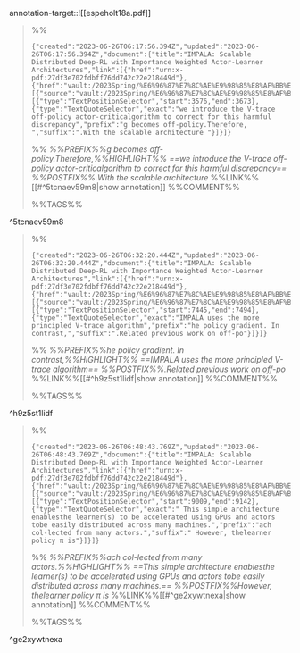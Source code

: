 annotation-target::![[espeholt18a.pdf]]

>%%
>```annotation-json
>{"created":"2023-06-26T06:17:56.394Z","updated":"2023-06-26T06:17:56.394Z","document":{"title":"IMPALA: Scalable Distributed Deep-RL with Importance Weighted Actor-Learner Architectures","link":[{"href":"urn:x-pdf:27df3e702fdbff76dd742c22e218449d"},{"href":"vault:/2023Spring/%E6%96%87%E7%8C%AE%E9%98%85%E8%AF%BB%E5%86%99%E4%BD%9C/papers/espeholt18a.pdf"}],"documentFingerprint":"27df3e702fdbff76dd742c22e218449d"},"uri":"vault:/2023Spring/%E6%96%87%E7%8C%AE%E9%98%85%E8%AF%BB%E5%86%99%E4%BD%9C/papers/espeholt18a.pdf","target":[{"source":"vault:/2023Spring/%E6%96%87%E7%8C%AE%E9%98%85%E8%AF%BB%E5%86%99%E4%BD%9C/papers/espeholt18a.pdf","selector":[{"type":"TextPositionSelector","start":3576,"end":3673},{"type":"TextQuoteSelector","exact":"we introduce the V-trace off-policy actor-criticalgorithm to correct for this harmful discrepancy","prefix":"g becomes off-policy.Therefore, ","suffix":".With the scalable architecture "}]}]}
>```
>%%
>*%%PREFIX%%g becomes off-policy.Therefore,%%HIGHLIGHT%% ==we introduce the V-trace off-policy actor-criticalgorithm to correct for this harmful discrepancy== %%POSTFIX%%.With the scalable architecture*
>%%LINK%%[[#^5tcnaev59m8|show annotation]]
>%%COMMENT%%
>
>%%TAGS%%
>
^5tcnaev59m8


>%%
>```annotation-json
>{"created":"2023-06-26T06:32:20.444Z","updated":"2023-06-26T06:32:20.444Z","document":{"title":"IMPALA: Scalable Distributed Deep-RL with Importance Weighted Actor-Learner Architectures","link":[{"href":"urn:x-pdf:27df3e702fdbff76dd742c22e218449d"},{"href":"vault:/2023Spring/%E6%96%87%E7%8C%AE%E9%98%85%E8%AF%BB%E5%86%99%E4%BD%9C/papers/espeholt18a.pdf"}],"documentFingerprint":"27df3e702fdbff76dd742c22e218449d"},"uri":"vault:/2023Spring/%E6%96%87%E7%8C%AE%E9%98%85%E8%AF%BB%E5%86%99%E4%BD%9C/papers/espeholt18a.pdf","target":[{"source":"vault:/2023Spring/%E6%96%87%E7%8C%AE%E9%98%85%E8%AF%BB%E5%86%99%E4%BD%9C/papers/espeholt18a.pdf","selector":[{"type":"TextPositionSelector","start":7445,"end":7494},{"type":"TextQuoteSelector","exact":"IMPALA uses the more principled V-trace algorithm","prefix":"he policy gradient. In contrast,","suffix":".Related previous work on off-po"}]}]}
>```
>%%
>*%%PREFIX%%he policy gradient. In contrast,%%HIGHLIGHT%% ==IMPALA uses the more principled V-trace algorithm== %%POSTFIX%%.Related previous work on off-po*
>%%LINK%%[[#^h9z5st1lidf|show annotation]]
>%%COMMENT%%
>
>%%TAGS%%
>
^h9z5st1lidf


>%%
>```annotation-json
>{"created":"2023-06-26T06:48:43.769Z","updated":"2023-06-26T06:48:43.769Z","document":{"title":"IMPALA: Scalable Distributed Deep-RL with Importance Weighted Actor-Learner Architectures","link":[{"href":"urn:x-pdf:27df3e702fdbff76dd742c22e218449d"},{"href":"vault:/2023Spring/%E6%96%87%E7%8C%AE%E9%98%85%E8%AF%BB%E5%86%99%E4%BD%9C/papers/espeholt18a.pdf"}],"documentFingerprint":"27df3e702fdbff76dd742c22e218449d"},"uri":"vault:/2023Spring/%E6%96%87%E7%8C%AE%E9%98%85%E8%AF%BB%E5%86%99%E4%BD%9C/papers/espeholt18a.pdf","target":[{"source":"vault:/2023Spring/%E6%96%87%E7%8C%AE%E9%98%85%E8%AF%BB%E5%86%99%E4%BD%9C/papers/espeholt18a.pdf","selector":[{"type":"TextPositionSelector","start":9009,"end":9142},{"type":"TextQuoteSelector","exact":" This simple architecture enablesthe learner(s) to be accelerated using GPUs and actors tobe easily distributed across many machines.","prefix":"ach col-lected from many actors.","suffix":" However, thelearner policy π is"}]}]}
>```
>%%
>*%%PREFIX%%ach col-lected from many actors.%%HIGHLIGHT%% ==This simple architecture enablesthe learner(s) to be accelerated using GPUs and actors tobe easily distributed across many machines.== %%POSTFIX%%However, thelearner policy π is*
>%%LINK%%[[#^ge2xywtnexa|show annotation]]
>%%COMMENT%%
>
>%%TAGS%%
>
^ge2xywtnexa
